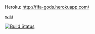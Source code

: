 Heroku: http://fifa-gods.herokuapp.com/

[wiki](https://github.com/Koski/fifaChampions/wiki/)

[![Build Status](https://travis-ci.org/Koski/fifaChampions.png?branch=master)](https://travis-ci.org/Koski/fifaChampions)
